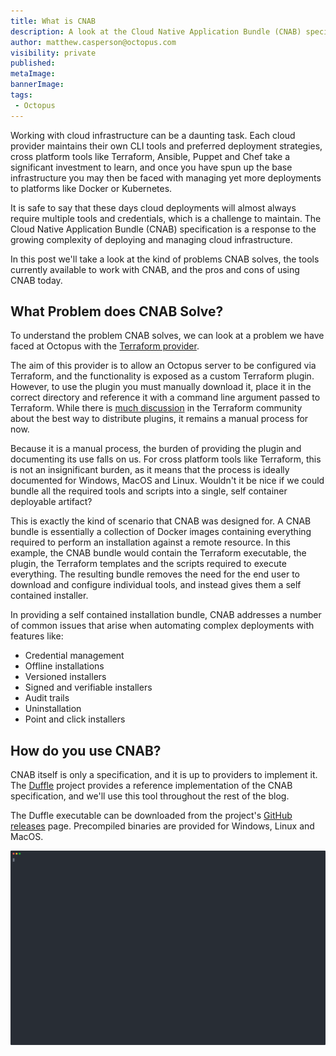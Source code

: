 ```yaml
---
title: What is CNAB
description: A look at the Cloud Native Application Bundle (CNAB) specification, what problems it solves, and the pros and cons of the tooling.
author: matthew.casperson@octopus.com
visibility: private
published:
metaImage:
bannerImage:
tags:
 - Octopus
---
```


Working with cloud infrastructure can be a daunting task. Each cloud provider maintains their own CLI tools and preferred deployment strategies, cross platform tools like Terraform, Ansible, Puppet and Chef take a significant investment to learn, and once you have spun up the base infrastructure you may then be faced with managing yet more deployments to platforms like Docker or Kubernetes.

It is safe to say that these days cloud deployments will almost always require multiple tools and credentials, which is a challenge to maintain. The Cloud Native Application Bundle (CNAB) specification is a response to the growing complexity of deploying and managing cloud infrastructure.

In this post we'll take a look at the kind of problems CNAB solves, the tools currently available to work with CNAB, and the pros and cons of using CNAB today.

## What Problem does CNAB Solve?

To understand the problem CNAB solves, we can look at a problem we have faced at Octopus with the [Terraform provider](https://github.com/OctopusDeploy/terraform-provider-octopusdeploy).

The aim of this provider is to allow an Octopus server to be configured via Terraform, and the functionality is exposed as a custom Terraform plugin. However, to use the plugin you must manually download it, place it in the correct directory and reference it with a command line argument passed to Terraform. While there is [much discussion](https://github.com/hashicorp/terraform/issues/15252) in the Terraform community about the best way to distribute plugins, it remains a manual process for now.

Because it is a manual process, the burden of providing the plugin and documenting its use falls on us. For cross platform tools like Terraform, this is not an insignificant burden, as it means that the process is ideally documented for Windows, MacOS and Linux. Wouldn't it be nice if we could bundle all the required tools and scripts into a single, self container deployable artifact?

This is exactly the kind of scenario that CNAB was designed for. A CNAB bundle is essentially a collection of Docker images containing everything required to perform an installation against a remote resource. In this example, the CNAB bundle would contain the Terraform executable, the plugin, the Terraform templates and the scripts required to execute everything. The resulting bundle removes the need for the end user to download and configure individual tools, and instead gives them a self contained installer.

In providing a self contained installation bundle, CNAB addresses a number of common issues that arise when automating complex deployments with features like:

* Credential management
* Offline installations
* Versioned installers
* Signed and verifiable installers
* Audit trails
* Uninstallation
* Point and click installers

## How do you use CNAB?

CNAB itself is only a specification, and it is up to providers to implement it. The [Duffle](https://github.com/deislabs/duffle) project provides a reference implementation of the CNAB specification, and we'll use this tool throughout the rest of the blog.

The Duffle executable can be downloaded from the project's [GitHub releases](https://github.com/deislabs/duffle/releases) page. Precompiled binaries are provided for Windows, Linux and MacOS.

![](demo.svg "width=500")

